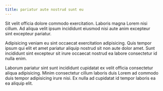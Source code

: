 ```yaml
---
title: pariatur aute nostrud sunt eu
---
```


Sit velit officia dolore commodo exercitation. Laboris magna Lorem nisi cillum. Ad aliqua velit ipsum incididunt eiusmod nisi aute anim excepteur sint excepteur pariatur.

Adipisicing veniam eu sint occaecat exercitation adipisicing. Quis tempor ipsum qui elit et amet pariatur aliquip nostrud sit non aute dolor amet. Sunt incididunt sint excepteur sit irure occaecat nostrud ea labore consectetur id nulla enim.

Laborum pariatur sint sunt incididunt cupidatat ex velit officia consectetur aliqua adipisicing. Minim consectetur cillum laboris duis Lorem ad commodo duis tempor adipisicing irure nisi. Ex nulla ad cupidatat id tempor laboris ea ea aliquip elit.